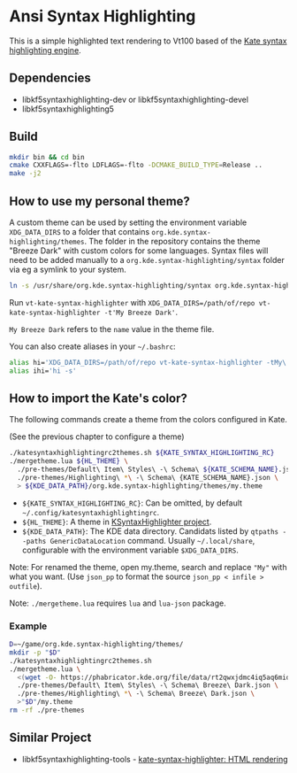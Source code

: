 # Ansi Syntax Highlighting

This is a simple highlighted text rendering to Vt100 based of the [Kate syntax highlighting engine](https://phabricator.kde.org/source/syntax-highlighting/).

## Dependencies

- libkf5syntaxhighlighting-dev or libkf5syntaxhighlighting-devel
- libkf5syntaxhighlighting5

## Build

```bash
mkdir bin && cd bin
cmake CXXFLAGS=-flto LDFLAGS=-flto -DCMAKE_BUILD_TYPE=Release ..
make -j2
```

## How to use my personal theme?

A custom theme can be used by setting the environment variable `XDG_DATA_DIRS` to a folder that contains `org.kde.syntax-highlighting/themes`. The folder in the repository contains the theme "Breeze Dark" with custom colors for some languages. Syntax files will need to be added manually to a `org.kde.syntax-highlighting/syntax` folder via eg a symlink to your system.

```bash
ln -s /usr/share/org.kde.syntax-highlighting/syntax org.kde.syntax-highlighting
```

Run `vt-kate-syntax-highlighter` with `XDG_DATA_DIRS=/path/of/repo vt-kate-syntax-highlighter -t'My Breeze Dark'`.

`My Breeze Dark` refers to the `name` value in the theme file.

You can also create aliases in your `~/.bashrc`:

```bash
alias hi='XDG_DATA_DIRS=/path/of/repo vt-kate-syntax-highlighter -tMy\ Breeze\ Dark'
alias ihi='hi -s'
```

## How to import the Kate's color?

The following commands create a theme from the colors configured in Kate.

(See the previous chapter to configure a theme)

```bash
./katesyntaxhighlightingrc2themes.sh ${KATE_SYNTAX_HIGHLIGHTING_RC}
./mergetheme.lua ${HL_THEME} \
  ./pre-themes/Default\ Item\ Styles\ -\ Schema\ ${KATE_SCHEMA_NAME}.json \
  ./pre-themes/Highlighting\ *\ -\ Schema\ {KATE_SCHEMA_NAME}.json \
  > ${KDE_DATA_PATH}/org.kde.syntax-highlighting/themes/my.theme
```

- `${KATE_SYNTAX_HIGHLIGHTING_RC}`: Can be omitted, by default `~/.config/katesyntaxhighlightingrc`.
- `${HL_THEME}`: A theme in [KSyntaxHighlighter project](https://phabricator.kde.org/source/syntax-highlighting/browse/master/data/themes/).
- `${KDE_DATA_PATH}`: The KDE data directory. Candidats listed by `qtpaths --paths GenericDataLocation` command. Usually `~/.local/share`, configurable with the environment variable `$XDG_DATA_DIRS`.

Note: For renamed the theme, open my.theme, search and replace `"My"` with what you want. (Use `json_pp` to format the source `json_pp < infile > outfile`).

Note: `./mergetheme.lua` requires `lua` and `lua-json` package.

### Example

```bash
D=~/game/org.kde.syntax-highlighting/themes/
mkdir -p "$D"
./katesyntaxhighlightingrc2themes.sh
./mergetheme.lua \
  <(wget -O- https://phabricator.kde.org/file/data/rt2qwxjdmc4iq5aq6mid/PHID-FILE-lnzfavt566nzip4qmcsh/breeze-dark.theme) \
  ./pre-themes/Default\ Item\ Styles\ -\ Schema\ Breeze\ Dark.json \
  ./pre-themes/Highlighting\ *\ -\ Schema\ Breeze\ Dark.json \
  >"$D"/my.theme
rm -rf ./pre-themes
```

## Similar Project

- libkf5syntaxhighlighting-tools - [kate-syntax-highlighter: HTML rendering](https://phabricator.kde.org/source/syntax-highlighting/browse/master/src/cli/)
